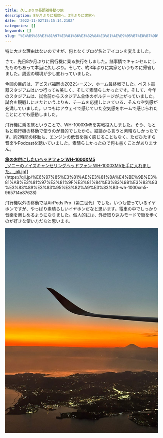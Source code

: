 ```yaml
---
title: 久しぶりの長距離移動の旅
description: 8か月ぶりに福岡へ、3年ぶりに実家へ
date: '2022-11-02T15:15:14.210Z'
categories: []
keywords: []
slug: "%E4%B9%85%E3%81%97%E3%81%B6%E3%82%8A%E3%81%AE%E9%95%B7%E8%B7%9D%E9%9B%A2%E7%A7%BB%E5%8B%95%E3%81%AE%E6%97%85"
---
```

特に大きな理由はないのですが、何となくブログ名とアイコンを変えました。

さて、先日8か月ぶりに飛行機に乗る旅行をしました。諸事情でキャンセルにしたものもあって本当に久しぶり。そして、約3年ぶりに実家というものに帰省しました。周辺の環境が少し変わっていました。

今回の目的は、アビスパ福岡の2022シーズン、ホーム最終戦でした。ベスト電器スタジアムはいつ行っても美しく、そして素晴らしかったです。そして、今年のスタジアムは、試合前からスタジアム全体のボルテージが上がっていました。試合を観戦しにきたというよりも、チームを応援しにきている、そんな空気感が充満していました。いつもはアウェイで感じていた空気感をホームで感じられたことにとても感動しました。

飛行機に乗る旅ということで、WH-1000XM5を実戦投入しました。そう、もともと飛行機の移動で使うのが目的でしたから。結論から言うと素晴らしかったです。約2時間の移動も、エンジンの低音を強く感じることもなく、ただひたすら音楽やPodcastを聴いていました。素晴らしかったので何も書くことがありません。

[**旅のお供にしたいヘッドフォン WH-1000XM5**  
_ソニーのノイズキャンセリングヘッドフォン WH-1000XM5を手に入れました。_qli.jp](https://qli.jp/%E6%97%85%E3%81%AE%E3%81%8A%E4%BE%9B%E3%81%AB%E3%81%97%E3%81%9F%E3%81%84%E3%83%98%E3%83%83%E3%83%89%E3%83%95%E3%82%A9%E3%83%B3-wh-1000xm5-965714e87628 "https://qli.jp/%E6%97%85%E3%81%AE%E3%81%8A%E4%BE%9B%E3%81%AB%E3%81%97%E3%81%9F%E3%81%84%E3%83%98%E3%83%83%E3%83%89%E3%83%95%E3%82%A9%E3%83%B3-wh-1000xm5-965714e87628")[](https://qli.jp/%E6%97%85%E3%81%AE%E3%81%8A%E4%BE%9B%E3%81%AB%E3%81%97%E3%81%9F%E3%81%84%E3%83%98%E3%83%83%E3%83%89%E3%83%95%E3%82%A9%E3%83%B3-wh-1000xm5-965714e87628)

飛行機以外の移動ではAirPods Pro（第二世代）でした。いつも使っているイヤホンですが、やっぱり素晴らしいイヤホンだなと思います。電車の中でしっかり音楽を楽しめるようになりました。個人的には、外音取り込みモードで街を歩くのが好きな使い方だなと思います。

![](1__ZupD0Ixy5TPsmyIRMpKc3w.jpeg)